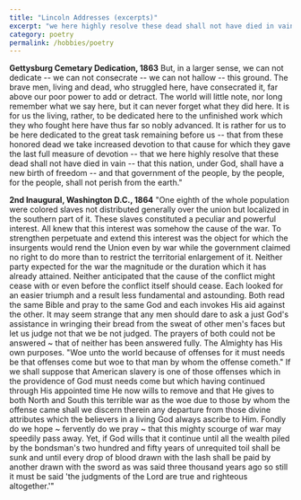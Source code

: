 ```yaml
---
title: "Lincoln Addresses (excerpts)"
excerpt: "we here highly resolve these dead shall not have died in vain"
category: poetry
permalink: /hobbies/poetry
---
```


**Gettysburg Cemetary Dedication, 1863**
But, in a larger sense, we can not dedicate -- we can not consecrate -- we can not hallow -- this ground. The brave men, living and dead, who struggled here, have consecrated it, far above our poor power to add or detract. The world will little note, nor long remember what we say here, but it can never forget what they did here. It is for us the living, rather, to be dedicated here to the unfinished work which they who fought here have thus far so nobly advanced. It is rather for us to be here dedicated to the great task remaining before us -- that from these honored dead we take increased devotion to that cause for which they gave the last full measure of devotion -- that we here highly resolve that these dead shall not have died in vain -- that this nation, under God, shall have a new birth of freedom -- and that government of the people, by the people, for the people, shall not perish from the earth."

**2nd Inaugural, Washington D.C., 1864**
"One eighth of the whole population were colored slaves not distributed generally over the union but localized in the southern part of it. These slaves constituted a peculiar and powerful interest. All knew that this interest was somehow the cause of the war. To strengthen perpetuate and extend this interest was the object for which the insurgents would rend the Union even by war while the government claimed no right to do more than to restrict the territorial enlargement of it. Neither party expected for the war the magnitude or the duration which it has already attained. Neither anticipated that the cause of the conflict might cease with or even before the conflict itself should cease. Each looked for an easier triumph and a result less fundamental and astounding. Both read the same Bible and pray to the same God and each invokes His aid against the other. It may seem strange that any men should dare to ask a just God's assistance in wringing their bread from the sweat of other men's faces but let us judge not that we be not judged. The prayers of both could not be answered ~ that of neither has been answered fully. The Almighty has His own purposes. "Woe unto the world because of offenses for it must needs be that offenses come but woe to that man by whom the offense cometh." If we shall suppose that American slavery is one of those offenses which in the providence of God must needs come but which having continued through His appointed time He now wills to remove and that He gives to both North and South this terrible war as the woe due to those by whom the offense came shall we discern therein any departure from those divine attributes which the believers in a living God always ascribe to Him. Fondly do we hope ~ fervently do we pray ~ that this mighty scourge of war may speedily pass away. Yet, if God wills that it continue until all the wealth piled by the bondsman's two hundred and fifty years of unrequited toil shall be sunk and until every drop of blood drawn with the lash shall be paid by another drawn with the sword as was said three thousand years ago so still it must be said 'the judgments of the Lord are true and righteous altogether.'"
